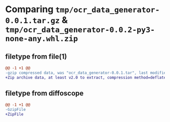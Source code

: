 # Comparing `tmp/ocr_data_generator-0.0.1.tar.gz` & `tmp/ocr_data_generator-0.0.2-py3-none-any.whl.zip`

## filetype from file(1)

```diff
@@ -1 +1 @@
-gzip compressed data, was "ocr_data_generator-0.0.1.tar", last modified: Tue Apr 18 16:21:54 2023, max compression
+Zip archive data, at least v2.0 to extract, compression method=deflate
```

## filetype from diffoscope

```diff
@@ -1 +1 @@
-GzipFile
+ZipFile
```

